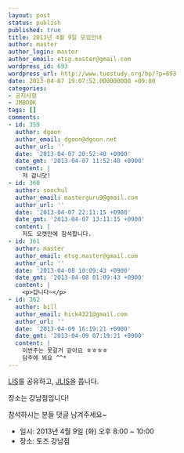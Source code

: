 ```yaml
---
layout: post
status: publish
published: true
title: 2013년 4월 9일 모임안내
author: master
author_login: master
author_email: etsg.master@gmail.com
wordpress_id: 693
wordpress_url: http://www.tuestudy.org/bp/?p=693
date: 2013-04-07 19:07:52.000000000 +09:00
categories:
- 공지사항
- JMBOOK
tags: []
comments:
- id: 359
  author: dgoon
  author_email: dgoon@dgoon.net
  author_url: ''
  date: '2013-04-07 20:52:40 +0900'
  date_gmt: '2013-04-07 11:52:40 +0900'
  content: |
    저 갑니닷!
- id: 360
  author: soochul
  author_email: masterguru9@gmail.com
  author_url: ''
  date: '2013-04-07 22:11:15 +0900'
  date_gmt: '2013-04-07 13:11:15 +0900'
  content: |
    저도 오랫만에 참석합니다.
- id: 361
  author: master
  author_email: etsg.master@gmail.com
  author_url: ''
  date: '2013-04-08 10:09:43 +0900'
  date_gmt: '2013-04-08 01:09:43 +0900'
  content: |
    <p>갑니다~</p>
- id: 362
  author: bill
  author_email: hick4321@gmail.com
  author_url: ''
  date: '2013-04-09 16:19:21 +0900'
  date_gmt: '2013-04-09 07:19:21 +0900'
  content: |
    이번주는 못갈거 같아요 ㅎㅎㅎㅎ
    담주에 뵈요 ^^*
---
```

<p><a href="http://www.algospot.com/judge/problem/read/LIS">LIS</a>를 공유하고, <a href="http://www.algospot.com/judge/problem/read/JLIS">JLIS</a>을 풉니다.</p>

<p>장소는 강남점입니다!</p>

<p>참석하시는 분들 댓글 남겨주세요~</p>

<ul>
<li>일시: 2013년 4월 9일 (화) 오후 8:00 ~ 10:00</li>
<li>장소: 토즈 강남점</li>
</ul>
